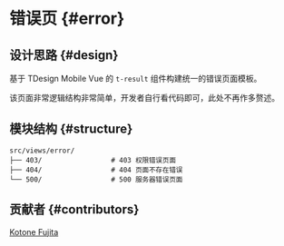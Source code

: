 # 错误页 {#error}

## 设计思路 {#design}

基于 TDesign Mobile Vue 的 `t-result` 组件构建统一的错误页面模板。

该页面非常逻辑结构非常简单，开发者自行看代码即可，此处不再作多赘述。

## 模块结构 {#structure}

```
src/views/error/
├── 403/                 # 403 权限错误页面
├── 404/                 # 404 页面不存在错误
└── 500/                 # 500 服务器错误页面
```

## 贡献者 {#contributors}

[Kotone Fujita](https://github.com/FunEnn)
